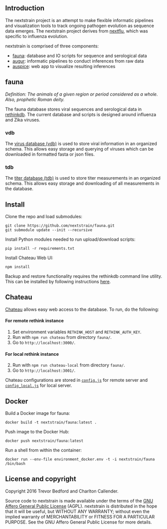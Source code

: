 ## Introduction

The nextstrain project is an attempt to make flexible informatic pipelines and visualization tools to track ongoing pathogen evolution as sequence data emerges. The nextstrain project derives from [nextflu](https://github.com/blab/nextflu), which was specific to influenza evolution.

nextstrain is comprised of three components:

* [fauna](https://github.com/nextstrain/fauna): database and IO scripts for sequence and serological data
* [augur](https://github.com/nextstrain/augur): informatic pipelines to conduct inferences from raw data
* [auspice](https://github.com/nextstrain/auspice): web app to visualize resulting inferences

## fauna

*Definition: The animals of a given region or period considered as a whole. Also, prophetic Roman deity.*

The fauna database stores viral sequences and serological data in [rethinkdb](RETHINKDB.md). The current database and scripts is designed around influenza and Zika viruses.

### vdb

The [virus database (vdb)](vdb/) is used to store viral information in an organized schema. This allows easy storage and querying of viruses which can be downloaded in formatted fasta or json files.

### tdb

The [titer database (tdb)](tdb/) is used to store titer measurements in an organized schema. This allows easy storage and downloading of all measurements in the database.

## Install

Clone the repo and load submodules:

    git clone https://github.com/nextstrain/fauna.git
    git submodule update --init --recursive

Install Python modules needed to run upload/download scripts:

    pip install -r requirements.txt

Install Chateau Web UI:

    npm install

Backup and restore functionality requires the rethinkdb command line utility. This can be installed by following instructions [here](http://www.rethinkdb.com/docs/install/).

## Chateau

[Chateau](https://github.com/nextstrain/chateau/) allows easy web access to the database. To run, do the following:

#### For remote rethink instance

1. Set environment variables `RETHINK_HOST` and `RETHINK_AUTH_KEY`.
2. Run with `npm run chateau` from directory `fauna/`.
3. Go to `http://localhost:3000/`.

#### For local rethink instance

2. Run with `npm run chateau-local` from directory `fauna/`.
3. Go to `http://localhost:3001/`.

Chateau configurations are stored in [`config.js`](config.js) for remote server and [`config_local.js`](config_local.js) for local server.

## Docker

Build a Docker image for fauna:

    docker build -t nextstrain/fauna:latest .

Push image to the Docker Hub:

    docker push nextstrain/fauna:latest

Run a shell from within the container:

    docker run --env-file environment_docker.env -t -i nextstrain/fauna /bin/bash

## License and copyright

Copyright 2016 Trevor Bedford and Charlton Callender.

Source code to nextstrain is made available under the terms of the [GNU Affero General Public License](LICENSE.txt) (AGPL). nextstrain is distributed in the hope that it will be useful, but WITHOUT ANY WARRANTY; without even the implied warranty of MERCHANTABILITY or FITNESS FOR A PARTICULAR PURPOSE. See the GNU Affero General Public License for more details.
